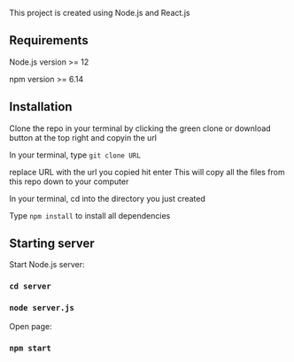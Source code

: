 This project is created using Node.js and React.js

## Requirements

Node.js version >= 12

npm version >= 6.14

## Installation

Clone the repo in your terminal by clicking the green clone or download button at the top right and copyin the url

In your terminal, type `git clone URL`

replace URL with the url you copied hit enter This will copy all the files from this repo down to your computer

In your terminal, cd into the directory you just created

Type `npm install` to install all dependencies

## Starting server

Start Node.js server:

### `cd server` 

### `node server.js`

Open page:

### `npm start` 